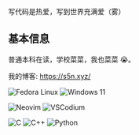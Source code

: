 写代码是热爱，写到世界充满爱（雾）

## 基本信息

普通本科在读，学校菜菜，我也菜菜 😭。

我的博客: https://s5n.xyz/

![Fedora Linux](https://img.shields.io/badge/Fedora_Linux-51A2DA?logo=Fedora&logoColor=white&style=for-the-badge)
![Windows 11](https://img.shields.io/badge/Windows_11-0078D6?logo=windows&logoColor=white&style=for-the-badge)

![Neovim](https://img.shields.io/badge/NeoVim-57A143?logo=neovim&logoColor=white&style=for-the-badge)
![VSCodium](https://img.shields.io/badge/VSCodium-2F80ED?logo=vscodium&logoColor=white&style=for-the-badge)

![C](https://img.shields.io/badge/C-A8B9CC?logo=c&logoColor=white&style=for-the-badge)
![C++](https://img.shields.io/badge/Cpp-00599C?logo=cplusplus&logoColor=white&style=for-the-badge)
![Python](https://img.shields.io/badge/python-3776AB?logo=python&logoColor=white&style=for-the-badge)

<!-- ## GitHub Status

![Anurag's GitHub stats](https://github-readme-stats.vercel.app/api?username=suoyuan666&show_icons=true) ![Top Langs](https://github-readme-stats.vercel.app/api/top-langs/?username=suoyuan666&hide=html,astro,typescript,css,javascript)

![](https://github-profile-summary-cards.vercel.app/api/cards/profile-details?username=suoyuan666) -->
